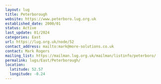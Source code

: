 ```yaml
---
layout: lug
title: Peterborough
website: https://www.peterboro.lug.org.uk
established_date: 2000/01
status: Active
last_update: 01/2024
categories: East
url: https://lug.org.uk/node/52
contact_address: mailto:mark@more-solutions.co.uk
contact: Mark Rogers
mailing_list: https://mailman.lug.org.uk/mailman/listinfo/peterboro/
permalink: lugs/East/Peterborough/
location:
  latitude: 52.57
  longitude: -0.24
---
```

